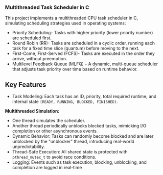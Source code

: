 ### Multithreaded Task Scheduler in C

This project implements a multithreaded CPU task scheduler in C, simulating scheduling strategies used in operating systems:

- Priority Scheduling-  Tasks with higher priority (lower priority number) are scheduled first.
- Round Robin (RR)- Tasks are scheduled in a cyclic order, running each task for a fixed time slice (quantum) before moving to the next.
- First-Come, First-Served (FCFS)- Tasks are executed in the order they arrive, without preemption.
- Multilevel Feedback Queue (MLFQ) – A dynamic, multi-queue scheduler that adjusts task priority over time based on runtime behavior.

## Key Features
- Task Modeling: Each task has an ID, priority, total required runtime, and internal state `(READY, RUNNING, BLOCKED, FINISHED)`.

**Multithreaded Simulation:**
- One thread simulates the scheduler. 
- Another thread periodically unblocks blocked tasks, mimicking I/O completion or other asynchronous events.
- Dynamic Behavior: Tasks can randomly become blocked and are later unblocked by the "unblocker" thread, introducing real-world unpredictability.
- Thread-Safe Execution: All shared state is protected with `pthread_mutex_t` to avoid race conditions.
- Logging: Events such as task execution, blocking, unblocking, and completion are logged in real-time
